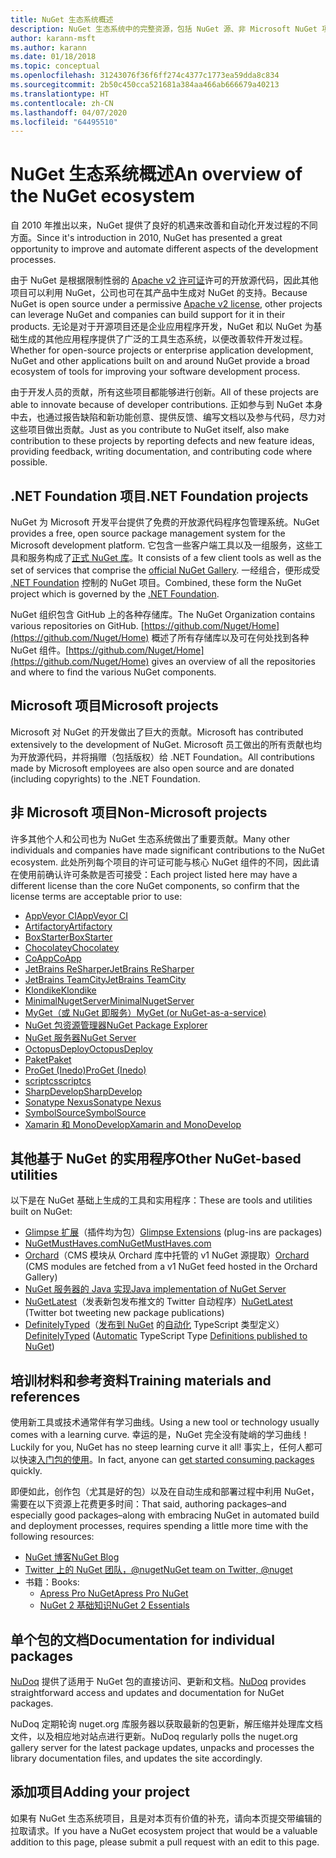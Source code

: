 ```yaml
---
title: NuGet 生态系统概述
description: NuGet 生态系统中的完整资源，包括 NuGet 源、非 Microsoft NuGet 项目、实用程序和培训材料。
author: karann-msft
ms.author: karann
ms.date: 01/18/2018
ms.topic: conceptual
ms.openlocfilehash: 31243076f36f6ff274c4377c1773ea59dda8c834
ms.sourcegitcommit: 2b50c450cca521681a384aa466ab666679a40213
ms.translationtype: HT
ms.contentlocale: zh-CN
ms.lasthandoff: 04/07/2020
ms.locfileid: "64495510"
---
```

# <a name="an-overview-of-the-nuget-ecosystem"></a><span data-ttu-id="71793-103">NuGet 生态系统概述</span><span class="sxs-lookup"><span data-stu-id="71793-103">An overview of the NuGet ecosystem</span></span>

<span data-ttu-id="71793-104">自 2010 年推出以来，NuGet 提供了良好的机遇来改善和自动化开发过程的不同方面。</span><span class="sxs-lookup"><span data-stu-id="71793-104">Since it's introduction in 2010, NuGet has presented a great opportunity to improve and automate different aspects of the development processes.</span></span>

<span data-ttu-id="71793-105">由于 NuGet 是根据限制性弱的 [Apache v2 许可证](http://choosealicense.com/licenses/apache/)许可的开放源代码，因此其他项目可以利用 NuGet，公司也可在其产品中生成对 NuGet 的支持。</span><span class="sxs-lookup"><span data-stu-id="71793-105">Because NuGet is open source under a permissive [Apache v2 license](http://choosealicense.com/licenses/apache/), other projects can leverage NuGet and companies can build support for it in their products.</span></span> <span data-ttu-id="71793-106">无论是对于开源项目还是企业应用程序开发，NuGet 和以 NuGet 为基础生成的其他应用程序提供了广泛的工具生态系统，以便改善软件开发过程。</span><span class="sxs-lookup"><span data-stu-id="71793-106">Whether for open-source projects or enterprise application development, NuGet and other applications built on and around NuGet provide a broad ecosystem of tools for improving your software development process.</span></span>

<span data-ttu-id="71793-107">由于开发人员的贡献，所有这些项目都能够进行创新。</span><span class="sxs-lookup"><span data-stu-id="71793-107">All of these projects are able to innovate because of developer contributions.</span></span> <span data-ttu-id="71793-108">正如参与到 NuGet 本身中去，也通过报告缺陷和新功能创意、提供反馈、编写文档以及参与代码，尽力对这些项目做出贡献。</span><span class="sxs-lookup"><span data-stu-id="71793-108">Just as you contribute to NuGet itself, also make contribution to these projects by reporting defects and new feature ideas, providing feedback, writing documentation, and contributing code where possible.</span></span>

## <a name="net-foundation-projects"></a><span data-ttu-id="71793-109">.NET Foundation 项目</span><span class="sxs-lookup"><span data-stu-id="71793-109">.NET Foundation projects</span></span>

<span data-ttu-id="71793-110">NuGet 为 Microsoft 开发平台提供了免费的开放源代码程序包管理系统。</span><span class="sxs-lookup"><span data-stu-id="71793-110">NuGet provides a free, open source package management system for the Microsoft development platform.</span></span> <span data-ttu-id="71793-111">它包含一些客户端工具以及一组服务，这些工具和服务构成了[正式 NuGet 库](http://www.nuget.org)。</span><span class="sxs-lookup"><span data-stu-id="71793-111">It consists of a few client tools as well as the set of services that comprise the [official NuGet Gallery](http://www.nuget.org).</span></span> <span data-ttu-id="71793-112">一经组合，便形成受 [.NET Foundation](http://www.dotnetfoundation.org/) 控制的 NuGet 项目。</span><span class="sxs-lookup"><span data-stu-id="71793-112">Combined, these form the NuGet project which is governed by the [.NET Foundation](http://www.dotnetfoundation.org/).</span></span>

<span data-ttu-id="71793-113">NuGet 组织包含 GitHub 上的各种存储库。</span><span class="sxs-lookup"><span data-stu-id="71793-113">The NuGet Organization contains various repositories on GitHub.</span></span> <span data-ttu-id="71793-114">[https://github.com/Nuget/Home](https://github.com/Nuget/Home) 概述了所有存储库以及可在何处找到各种 NuGet 组件。</span><span class="sxs-lookup"><span data-stu-id="71793-114">[https://github.com/Nuget/Home](https://github.com/Nuget/Home) gives an overview of all the repositories and where to find the various NuGet components.</span></span>

## <a name="microsoft-projects"></a><span data-ttu-id="71793-115">Microsoft 项目</span><span class="sxs-lookup"><span data-stu-id="71793-115">Microsoft projects</span></span>

<span data-ttu-id="71793-116">Microsoft 对 NuGet 的开发做出了巨大的贡献。</span><span class="sxs-lookup"><span data-stu-id="71793-116">Microsoft has contributed extensively to the development of NuGet.</span></span> <span data-ttu-id="71793-117">Microsoft 员工做出的所有贡献也均为开放源代码，并将捐赠（包括版权）给 .NET Foundation。</span><span class="sxs-lookup"><span data-stu-id="71793-117">All contributions made by Microsoft employees are also open source and are donated (including copyrights) to the .NET Foundation.</span></span>

## <a name="non-microsoft-projects"></a><span data-ttu-id="71793-118">非 Microsoft 项目</span><span class="sxs-lookup"><span data-stu-id="71793-118">Non-Microsoft projects</span></span>

<span data-ttu-id="71793-119">许多其他个人和公司也为 NuGet 生态系统做出了重要贡献。</span><span class="sxs-lookup"><span data-stu-id="71793-119">Many other individuals and companies have made significant contributions to the NuGet ecosystem.</span></span> <span data-ttu-id="71793-120">此处所列每个项目的许可证可能与核心 NuGet 组件的不同，因此请在使用前确认许可条款是否可接受：</span><span class="sxs-lookup"><span data-stu-id="71793-120">Each project listed here may have a different license than the core NuGet components, so confirm that the license terms are acceptable prior to use:</span></span>

- [<span data-ttu-id="71793-121">AppVeyor CI</span><span class="sxs-lookup"><span data-stu-id="71793-121">AppVeyor CI</span></span>](https://www.appveyor.com/)
- [<span data-ttu-id="71793-122">Artifactory</span><span class="sxs-lookup"><span data-stu-id="71793-122">Artifactory</span></span>](https://www.jfrog.com/artifactory/)
- [<span data-ttu-id="71793-123">BoxStarter</span><span class="sxs-lookup"><span data-stu-id="71793-123">BoxStarter</span></span>](http://boxstarter.org/)
- [<span data-ttu-id="71793-124">Chocolatey</span><span class="sxs-lookup"><span data-stu-id="71793-124">Chocolatey</span></span>](https://chocolatey.org/)
- [<span data-ttu-id="71793-125">CoApp</span><span class="sxs-lookup"><span data-stu-id="71793-125">CoApp</span></span>](http://coapp.org/)
- [<span data-ttu-id="71793-126">JetBrains ReSharper</span><span class="sxs-lookup"><span data-stu-id="71793-126">JetBrains ReSharper</span></span>](https://resharper-plugins.jetbrains.com/)
- [<span data-ttu-id="71793-127">JetBrains TeamCity</span><span class="sxs-lookup"><span data-stu-id="71793-127">JetBrains TeamCity</span></span>](https://www.jetbrains.com/teamcity/)
- [<span data-ttu-id="71793-128">Klondike</span><span class="sxs-lookup"><span data-stu-id="71793-128">Klondike</span></span>](https://github.com/themotleyfool/Klondike)
- [<span data-ttu-id="71793-129">MinimalNugetServer</span><span class="sxs-lookup"><span data-stu-id="71793-129">MinimalNugetServer</span></span>](https://github.com/TanukiSharp/MinimalNugetServer)
- [<span data-ttu-id="71793-130">MyGet（或 NuGet 即服务）</span><span class="sxs-lookup"><span data-stu-id="71793-130">MyGet (or NuGet-as-a-service)</span></span>](http://www.myget.org/)
- [<span data-ttu-id="71793-131">NuGet 包资源管理器</span><span class="sxs-lookup"><span data-stu-id="71793-131">NuGet Package Explorer</span></span>](https://github.com/NuGetPackageExplorer/NuGetPackageExplorer)
- [<span data-ttu-id="71793-132">NuGet 服务器</span><span class="sxs-lookup"><span data-stu-id="71793-132">NuGet Server</span></span>](http://nugetserver.net/)
- [<span data-ttu-id="71793-133">OctopusDeploy</span><span class="sxs-lookup"><span data-stu-id="71793-133">OctopusDeploy</span></span>](https://octopus.com/)
- [<span data-ttu-id="71793-134">Paket</span><span class="sxs-lookup"><span data-stu-id="71793-134">Paket</span></span>](https://fsprojects.github.io/Paket/)
- [<span data-ttu-id="71793-135">ProGet (Inedo)</span><span class="sxs-lookup"><span data-stu-id="71793-135">ProGet (Inedo)</span></span>](http://inedo.com/proget)
- [<span data-ttu-id="71793-136">scriptcs</span><span class="sxs-lookup"><span data-stu-id="71793-136">scriptcs</span></span>](http://scriptcs.net/)
- [<span data-ttu-id="71793-137">SharpDevelop</span><span class="sxs-lookup"><span data-stu-id="71793-137">SharpDevelop</span></span>](http://community.sharpdevelop.net/blogs/mattward/archive/2011/01/23/NuGetSupportInSharpDevelop.aspx)
- [<span data-ttu-id="71793-138">Sonatype Nexus</span><span class="sxs-lookup"><span data-stu-id="71793-138">Sonatype Nexus</span></span>](http://www.sonatype.com/nexus-repository-sonatype)
- [<span data-ttu-id="71793-139">SymbolSource</span><span class="sxs-lookup"><span data-stu-id="71793-139">SymbolSource</span></span>](http://www.symbolsource.org/Public)
- [<span data-ttu-id="71793-140">Xamarin 和 MonoDevelop</span><span class="sxs-lookup"><span data-stu-id="71793-140">Xamarin and MonoDevelop</span></span>](https://github.com/mrward/monodevelop-nuget-addin)

## <a name="other-nuget-based-utilities"></a><span data-ttu-id="71793-141">其他基于 NuGet 的实用程序</span><span class="sxs-lookup"><span data-stu-id="71793-141">Other NuGet-based utilities</span></span>

<span data-ttu-id="71793-142">以下是在 NuGet 基础上生成的工具和实用程序：</span><span class="sxs-lookup"><span data-stu-id="71793-142">These are tools and utilities built on NuGet:</span></span>

- <span data-ttu-id="71793-143">[Glimpse 扩展](http://getglimpse.com/Packages)（插件均为包）</span><span class="sxs-lookup"><span data-stu-id="71793-143">[Glimpse Extensions](http://getglimpse.com/Packages) (plug-ins are packages)</span></span>
- [<span data-ttu-id="71793-144">NuGetMustHaves.com</span><span class="sxs-lookup"><span data-stu-id="71793-144">NuGetMustHaves.com</span></span>](http://nugetmusthaves.com/)
- <span data-ttu-id="71793-145">[Orchard](http://www.orchardproject.net/)（CMS 模块从 Orchard 库中托管的 v1 NuGet 源提取）</span><span class="sxs-lookup"><span data-stu-id="71793-145">[Orchard](http://www.orchardproject.net/) (CMS modules are fetched from a v1 NuGet feed hosted in the Orchard Gallery)</span></span>
- [<span data-ttu-id="71793-146">NuGet 服务器的 Java 实现</span><span class="sxs-lookup"><span data-stu-id="71793-146">Java implementation of NuGet Server</span></span>](http://jonnyzzz.com/blog/2012/03/07/nuget-server-in-pure-java/)
- <span data-ttu-id="71793-147">[NuGetLatest](https://twitter.com/NuGetLatest)（发表新包发布推文的 Twitter 自动程序）</span><span class="sxs-lookup"><span data-stu-id="71793-147">[NuGetLatest](https://twitter.com/NuGetLatest) (Twitter bot tweeting new package publications)</span></span>
- <span data-ttu-id="71793-148">[DefinitelyTyped](http://definitelytyped.org/)（[发布到 NuGet](https://github.com/DefinitelyTyped/NugetAutomation/) 的[自动化](http://www.nuget.org/packages?q=DefinitelyTyped) TypeScript 类型定义）</span><span class="sxs-lookup"><span data-stu-id="71793-148">[DefinitelyTyped](http://definitelytyped.org/) ([Automatic](https://github.com/DefinitelyTyped/NugetAutomation/) TypeScript Type [Definitions published to NuGet](http://www.nuget.org/packages?q=DefinitelyTyped))</span></span>

## <a name="training-materials-and-references"></a><span data-ttu-id="71793-149">培训材料和参考资料</span><span class="sxs-lookup"><span data-stu-id="71793-149">Training materials and references</span></span>

<span data-ttu-id="71793-150">使用新工具或技术通常伴有学习曲线。</span><span class="sxs-lookup"><span data-stu-id="71793-150">Using a new tool or technology usually comes with a learning curve.</span></span> <span data-ttu-id="71793-151">幸运的是，NuGet 完全没有陡峭的学习曲线！</span><span class="sxs-lookup"><span data-stu-id="71793-151">Luckily for you, NuGet has no steep learning curve it all!</span></span> <span data-ttu-id="71793-152">事实上，任何人都可以快速[入门包的使用](../quickstart/use-a-package.md)。</span><span class="sxs-lookup"><span data-stu-id="71793-152">In fact, anyone can [get started consuming packages](../quickstart/use-a-package.md) quickly.</span></span>

<span data-ttu-id="71793-153">即便如此，创作包（尤其是好的包）以及在自动生成和部署过程中利用 NuGet，需要在以下资源上花费更多时间：</span><span class="sxs-lookup"><span data-stu-id="71793-153">That said, authoring packages–and especially good packages–along with  embracing NuGet in automated build and deployment processes, requires spending a little more time with the following resources:</span></span>

- [<span data-ttu-id="71793-154">NuGet 博客</span><span class="sxs-lookup"><span data-stu-id="71793-154">NuGet Blog</span></span>](http://blog.nuget.org/)
- [<span data-ttu-id="71793-155">Twitter 上的 NuGet 团队，@nuget</span><span class="sxs-lookup"><span data-stu-id="71793-155">NuGet team on Twitter, @nuget</span></span>](http://twitter.com/nuget)
- <span data-ttu-id="71793-156">书籍：</span><span class="sxs-lookup"><span data-stu-id="71793-156">Books:</span></span>
  - [<span data-ttu-id="71793-157">Apress Pro NuGet</span><span class="sxs-lookup"><span data-stu-id="71793-157">Apress Pro NuGet</span></span>](http://bit.ly/ProNuGet)
  - [<span data-ttu-id="71793-158">NuGet 2 基础知识</span><span class="sxs-lookup"><span data-stu-id="71793-158">NuGet 2 Essentials</span></span>](http://www.amazon.com/NuGet-2-Essentials-Damir-Arh-ebook/dp/B00GTQD5M4)

## <a name="documentation-for-individual-packages"></a><span data-ttu-id="71793-159">单个包的文档</span><span class="sxs-lookup"><span data-stu-id="71793-159">Documentation for individual packages</span></span>

<span data-ttu-id="71793-160">[NuDoq](http://nudoq.org) 提供了适用于 NuGet 包的直接访问、更新和文档。</span><span class="sxs-lookup"><span data-stu-id="71793-160">[NuDoq](http://nudoq.org) provides straightforward access and updates and documentation for NuGet packages.</span></span>

<span data-ttu-id="71793-161">NuDoq 定期轮询 nuget.org 库服务器以获取最新的包更新，解压缩并处理库文档文件，以及相应地对站点进行更新。</span><span class="sxs-lookup"><span data-stu-id="71793-161">NuDoq regularly polls the nuget.org gallery server for the latest package updates, unpacks and processes the library documentation files, and updates the site accordingly.</span></span>

## <a name="adding-your-project"></a><span data-ttu-id="71793-162">添加项目</span><span class="sxs-lookup"><span data-stu-id="71793-162">Adding your project</span></span>

<span data-ttu-id="71793-163">如果有 NuGet 生态系统项目，且是对本页有价值的补充，请向本页提交带编辑的拉取请求。</span><span class="sxs-lookup"><span data-stu-id="71793-163">If you have a NuGet ecosystem project that would be a valuable addition to this page, please  submit a pull request with an edit to this page.</span></span>
